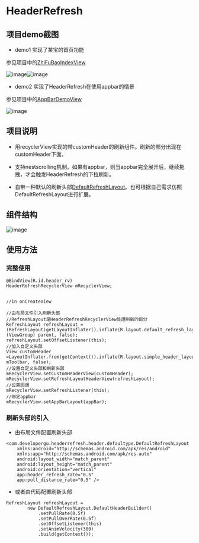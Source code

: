 # HeaderRefresh

## 项目demo截图

- demo1 实现了某宝的首页功能

参见项目中的[ZhiFuBaoIndexView](https://github.com/gu0-kim/HeaderRefresh/blob/master/app/src/main/java/com/example/developergu/refreshmaster/mvp/view/indexpage/noappbar/ZhiFuBaoIndexView.java)
    
![image](https://github.com/gu0-kim/HeaderRefresh/blob/master/art/refresh.gif)![image](https://github.com/gu0-kim/HeaderRefresh/blob/master/art/4.gif)

- demo2 实现了HeaderRefresh在使用appbar的情景

参见项目中的[AppBarDemoView](https://github.com/gu0-kim/HeaderRefresh/blob/master/app/src/main/java/com/example/developergu/refreshmaster/mvp/view/indexpage/appbar/AppBarDemoView.java)

![image](https://github.com/gu0-kim/HeaderRefresh/blob/master/art/appbar_refresh.gif)

## 项目说明


- 用recyclerView实现的带customHeader的刷新组件。刷新的部分出现在customHeader下面。

- 支持nestscrolling机制。如果有appbar，则当appbar完全展开后，继续拖拽，才会触发HeaderRefresh的下拉刷新。

- 自带一种默认的刷新头部[DefaultRefreshLayout](https://github.com/gu0-kim/HeaderRefresh/blob/master/headerrefresh/src/main/java/com/developergu/headerrefresh/header/defaultype/DefaultRefreshLayout.java)。也可根据自己需求仿照DefaultRefreshLayout进行扩展。

## 组件结构

![image](https://github.com/gu0-kim/HeaderRefresh/blob/master/art/HeaderRefreshRecyclerView.png)

## 使用方法

### 完整使用

```
@BindView(R.id.header_rv)
HeaderRefreshRecyclerView mRecyclerView;


//in onCreateView

//由布局文件引入刷新头部
//RefreshLayout是HeaderRefreshRecyclerView处理刷新的部分
RefreshLayout refreshLayout =(RefreshLayout)getLayoutInflater().inflate(R.layout.default_refresh_layout, (ViewGroup) parent, false);
refreshLayout.setOffsetListener(this);
//加入自定义头部
View customHeader =LayoutInflater.from(getContext()).inflate(R.layout.simple_header_layout, mToolbar, false);
//设置自定义头部和刷新头部
mRecyclerView.setCustomHeaderView(customHeader);
mRecyclerView.setRefreshLayoutHeaderView(refreshLayout);
//设置回调
mRecyclerView.setRefreshListener(this);
//绑定appbar
mRecyclerView.setAppBarLayout(appBar);
```


### 刷新头部的引入

- 由布局文件配置刷新头部


```
<com.developergu.headerrefresh.header.defaultype.DefaultRefreshLayout 
    xmlns:android="http://schemas.android.com/apk/res/android"
    xmlns:app="http://schemas.android.com/apk/res-auto"
    android:layout_width="match_parent"
    android:layout_height="match_parent"
    android:orientation="vertical"
    app:header_refresh_rate="0.5"
    app:pull_distance_rate="0.5" />
```
- 或者由代码配置刷新头部


```
RefreshLayout refreshLayout =
        new DefaultRefreshLayout.DefaultHeaderBuilder()
            .setPullRate(0.5f)
            .setPullOverRate(0.5f)
            .setOffsetListener(this)
            .setAnimVelocity(300)
            .build(getContext());
```


